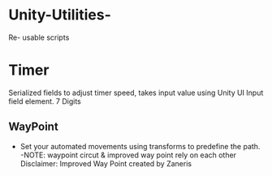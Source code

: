 # Unity-Utilities-
Re- usable scripts

# Timer 
Serialized fields to adjust timer speed, takes input value using Unity UI Input field element. 7 Digits 


## WayPoint 

- Set your automated movements using transforms to predefine the path.
-NOTE:  waypoint circut  & improved way point rely on each other 
Disclaimer: Improved Way Point created by Zaneris
